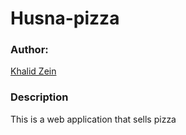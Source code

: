 # Husna-pizza

### Author:

[Khalid Zein](https://)

### Description
This is a web application that sells pizza
